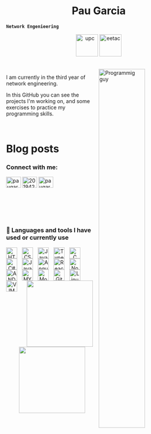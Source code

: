 <h1 align="center">Pau Garcia</h1>

**`Network Engenieering`**



<p align="center">
  <img alt="upc" width="60px" src="https://imgs.search.brave.com/9PrhmIoR2hyH5O0tlI5gevr3xn7N59G8ZvE3hLiXpFI/rs:fit:1200:1200:1/g:ce/aHR0cHM6Ly9nZW9t/YXRpY2Flcy5jb20v/d2ViL3dwLWNvbnRl/bnQvdXBsb2Fkcy8y/MDE1LzA0L3VwYy1s/b2dvLmdpZg.gif"/></a> 
  <img alt="eetac" width="60px" src="https://imgs.search.brave.com/cixlPNyTLJ3OUhMybXBWC_2fuIVu6x1SQhqvdHKsMgg/rs:fit:400:400:1/g:ce/aHR0cHM6Ly9wYnMu/dHdpbWcuY29tL3By/b2ZpbGVfaW1hZ2Vz/LzEwNTU0OTQ1OTQw/MzU3MDM4MDgvbTM2/LVA5YjdfNDAweDQw/MC5qcGc"/></a> 
 </p><br/>
 


<img align=right alt="Programmig guy" width="50%" src="https://media.giphy.com/media/M9kgjEsLG6LMbYC9dl/giphy.gif" />
<p align=left>
 I am currently in the third year of network engineering.
 </p>
 <p align=left>
 In this GitHub you can see the projects I'm working on, and some exercises to practice my programming skills.
 </p>
 <br/>
 
 # Blog posts

<!-- BLOG-POST-LIST:START -->
<!-- BLOG-POST-LIST:END -->
 

 
<h3 align="left">Connect with me:</h3>
<p align="left">
<a href="https://dev.to/paugarcia32" target="blank"><img align="center" src="https://raw.githubusercontent.com/rahuldkjain/github-profile-readme-generator/master/src/images/icons/Social/devto.svg" alt="paugarcia32" height="30" width="40" /></a>
<a href="https://stackoverflow.com/users/20194206" target="blank"><img align="center" src="https://raw.githubusercontent.com/rahuldkjain/github-profile-readme-generator/master/src/images/icons/Social/stack-overflow.svg" alt="20194206" height="30" width="40" /></a>
<a href="https://www.leetcode.com/paugarcia32" target="blank"><img align="center" src="https://raw.githubusercontent.com/rahuldkjain/github-profile-readme-generator/master/src/images/icons/Social/leet-code.svg" alt="paugarcia32" height="30" width="40" /></a>
</p>



<br/>
<br/>
<br/>
<br/>







### 🧰 Languages and tools I have used or currently use

<!-- WEB -->
<div align=center>
<img align="left" alt="HTML" width="30px" style="padding-right:10px;" src="https://cdn.jsdelivr.net/gh/devicons/devicon/icons/html5/html5-plain.svg" />
<img align="left" alt="CSS" width="30px" style="padding-right:10px;" src="https://cdn.jsdelivr.net/gh/devicons/devicon/icons/css3/css3-plain.svg" />
<img align="left" alt="JavaScript" width="30px" style="padding-right:10px;" src="https://cdn.jsdelivr.net/gh/devicons/devicon/icons/javascript/javascript-plain.svg" />
<img align="left" alt="TypeScript" width="30px" style="padding-right:10px;" src="https://cdn.jsdelivr.net/gh/devicons/devicon/icons/typescript/typescript-plain.svg" />
<img align="left" alt="C" width="30px" style="padding-right:10px;" img src="https://cdn.jsdelivr.net/gh/devicons/devicon/icons/c/c-plain.svg" />
<img align="left" alt="C#" width="30px" style="padding-right:10px;" img src="https://cdn.jsdelivr.net/gh/devicons/devicon/icons/csharp/csharp-plain.svg" />
<img align="left" alt="Java" width="30px" style="padding-right:10px;" src="https://cdn.jsdelivr.net/gh/devicons/devicon/icons/java/java-original.svg"/>
<img align="left" alt="Angular" width="30px" style="padding-right:10px;" src="https://cdn.jsdelivr.net/gh/devicons/devicon/icons/angularjs/angularjs-plain.svg" />
<img align="left" alt="React" width="30px" style="padding-right:10px;" src="https://cdn.jsdelivr.net/gh/devicons/devicon/icons/react/react-original.svg" />
<img align="left" alt="NodeJS" width="30px" style="padding-right:10px;" src="https://cdn.jsdelivr.net/gh/devicons/devicon/icons/nodejs/nodejs-original.svg" />
<img align="left" alt="ANDROID" width="30px" style="padding-right:10px;" img src="https://cdn.jsdelivr.net/gh/devicons/devicon/icons/android/android-plain.svg" />
<img align="left" alt="MYSQL" width="30px" style="padding-right:10px;" img src="https://cdn.jsdelivr.net/gh/devicons/devicon/icons/mysql/mysql-original-wordmark.svg" />
<img align="left" alt="MongoDB" width="30px" style="padding-right:10px;" img src="https://cdn.jsdelivr.net/gh/devicons/devicon/icons/mongodb/mongodb-original-wordmark.svg" />
<img align="left" alt="Git" width="30px" style="padding-right:10px;" src="https://cdn.jsdelivr.net/gh/devicons/devicon/icons/git/git-original.svg" />
<img align="left" alt="Linux" width="30px" style="padding-right:10px;" src="https://cdn.jsdelivr.net/gh/devicons/devicon/icons/linux/linux-original.svg" />
<img align="left" alt="VIM" width="30px" style="padding-right:10px;" img src="https://cdn.jsdelivr.net/gh/devicons/devicon/icons/vim/vim-original.svg" />
</div>

<br/>

                      
#


<div align=center>
  <a href="(https://github.com/PabloGarciaCaldero)">
<img height="180em" src="https://github-readme-stats.vercel.app/api?username=paugarcia32&show_icons=true&theme=tokyonight"/>
<img height="180em" src="https://github-readme-stats.vercel.app/api/top-langs/?username=paugarcia32&layout=compact&show_icons=true&theme=tokyonight"/>
</div>

